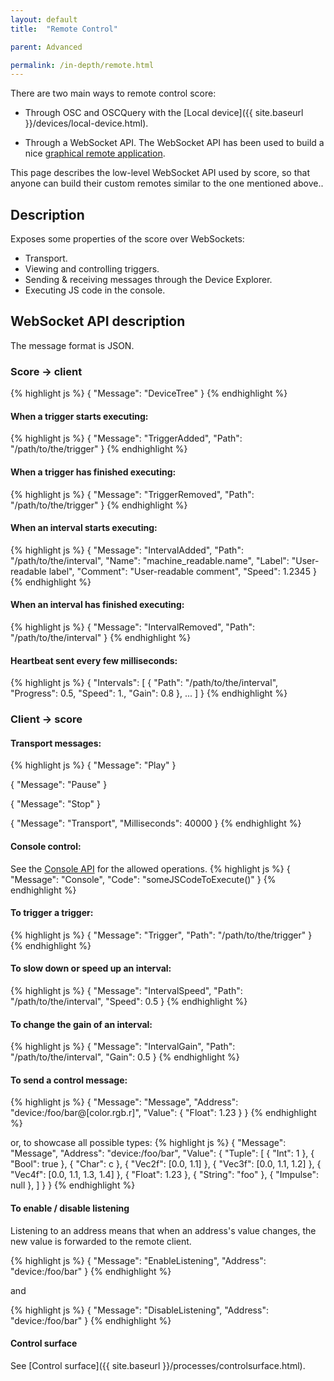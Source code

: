 ```yaml
---
layout: default
title:  "Remote Control"

parent: Advanced

permalink: /in-depth/remote.html
---
```


There are two main ways to remote control score:

- Through OSC and OSCQuery with the [Local device]({{ site.baseurl }}/devices/local-device.html).

- Through a WebSocket API. The WebSocket API has been used to build a nice [graphical remote application](https://github.com/iscore-pfa/qml-remote).

This page describes the low-level WebSocket API used by score, so that anyone can build their custom
remotes similar to the one mentioned above..

## Description
Exposes some properties of the score over WebSockets:
* Transport.
* Viewing and controlling triggers.
* Sending & receiving messages through the Device Explorer.
* Executing JS code in the console.

## WebSocket API description

The message format is JSON.

### Score -> client

{% highlight js %}
{
    "Message": "DeviceTree"
}
{% endhighlight %}


#### When a trigger starts executing:
{% highlight js %}
{
    "Message": "TriggerAdded",
    "Path": "/path/to/the/trigger"
}
{% endhighlight %}

#### When a trigger has finished executing:
{% highlight js %}
{
    "Message": "TriggerRemoved",
    "Path": "/path/to/the/trigger"
}
{% endhighlight %}

#### When an interval starts executing:
{% highlight js %}
{
    "Message": "IntervalAdded",
    "Path": "/path/to/the/interval",
    "Name": "machine_readable.name",
    "Label": "User-readable label",
    "Comment": "User-readable comment",
    "Speed": 1.2345
}
{% endhighlight %}

#### When an interval has finished executing:
{% highlight js %}
{
    "Message": "IntervalRemoved",
    "Path": "/path/to/the/interval"
}
{% endhighlight %}

#### Heartbeat sent every few milliseconds:
{% highlight js %}
{
    "Intervals": [ {
        "Path": "/path/to/the/interval",
        "Progress": 0.5,
        "Speed": 1.,
        "Gain": 0.8
    }, ...
    ]
}
{% endhighlight %}


### Client -> score

#### Transport messages:

{% highlight js %}
{ "Message": "Play" }

{ "Message": "Pause" }

{ "Message": "Stop" }

{
    "Message": "Transport",
    "Milliseconds": 40000
}
{% endhighlight %}

#### Console control:

See the [Console API](console.html) for the allowed operations.
{% highlight js %}
{
  "Message": "Console",
  "Code": "someJSCodeToExecute()"
}
{% endhighlight %}

#### To trigger a trigger:
{% highlight js %}
{
    "Message": "Trigger",
    "Path": "/path/to/the/trigger"
}
{% endhighlight %}

#### To slow down or speed up an interval:
{% highlight js %}
{
    "Message": "IntervalSpeed",
    "Path": "/path/to/the/interval",
    "Speed": 0.5
}
{% endhighlight %}

#### To change the gain of an interval:
{% highlight js %}
{
    "Message": "IntervalGain",
    "Path": "/path/to/the/interval",
    "Gain": 0.5
}
{% endhighlight %}

#### To send a control message:
{% highlight js %}
{
    "Message": "Message",
    "Address": "device:/foo/bar@[color.rgb.r]",
    "Value": {
        "Float": 1.23
    }
}
{% endhighlight %}

or, to showcase all possible types:
{% highlight js %}
{
    "Message": "Message",
    "Address": "device:/foo/bar",
    "Value": {
        "Tuple": [
            { "Int": 1 },
            { "Bool": true },
            { "Char": c },
            { "Vec2f": [0.0, 1.1] },
            { "Vec3f": [0.0, 1.1, 1.2] },
            { "Vec4f": [0.0, 1.1, 1.3, 1.4] },
            { "Float": 1.23 },
            { "String": "foo" },
            { "Impulse": null },
        ]
    }
}
{% endhighlight %}

#### To enable / disable listening

Listening to an address means that when an address's value changes, the
new value is forwarded to the remote client.

{% highlight js %}
{
    "Message": "EnableListening",
    "Address": "device:/foo/bar"
}
{% endhighlight %}

and

{% highlight js %}
{
    "Message": "DisableListening",
    "Address": "device:/foo/bar"
}
{% endhighlight %}


#### Control surface

See [Control surface]({{ site.baseurl }}/processes/controlsurface.html).
